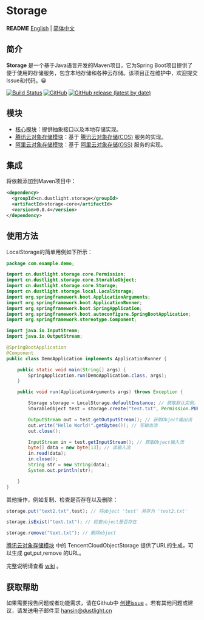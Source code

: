 # Storage
**README** [English](README.md) | [简体中文](README_ZH.md)

## 简介
**Storage** 是一个基于Java语言开发的Maven项目，它为Spring Boot项目提供了便于使用的存储服务，包含本地存储和各种云存储。该项目正在维护中，欢迎提交Issue和代码。😀


[![Build Status](https://travis-ci.org/dustlight-cn/storage.svg?branch=main)](https://travis-ci.org/dustlight-cn/storage) 
[![GitHub](https://img.shields.io/github/license/dustlight-cn/storage)](LICENSE)
[![GitHub release (latest by date)](https://img.shields.io/github/v/release/dustlight-cn/storage)](https://github.com/dustlight-cn/storage/releases)

## 模块
* [核心模块](storage-core)：提供抽象接口以及本地存储实现。
* [腾讯云对象存储模块](tencent-cloud-object-storage)：基于 [腾讯云对象存储(COS)](https://cloud.tencent.com/product/cos) 服务的实现。
* [阿里云对象存储模块](alibaba-cloud-object-storage)：基于 [阿里云对象存储(OSS)](https://www.aliyun.com/product/oss) 服务的实现。

## 集成
将依赖添加到Maven项目中：
```xml
<dependency>
  <groupId>cn.dustlight.storage</groupId>
  <artifactId>storage-core</artifactId>
  <version>0.0.4</version>
</dependency>
```

## 使用方法
LocalStorage的简单用例如下所示：
```java
package com.example.demo;

import cn.dustlight.storage.core.Permission;
import cn.dustlight.storage.core.StorableObject;
import cn.dustlight.storage.core.Storage;
import cn.dustlight.storage.local.LocalStorage;
import org.springframework.boot.ApplicationArguments;
import org.springframework.boot.ApplicationRunner;
import org.springframework.boot.SpringApplication;
import org.springframework.boot.autoconfigure.SpringBootApplication;
import org.springframework.stereotype.Component;

import java.io.InputStream;
import java.io.OutputStream;

@SpringBootApplication
@Component
public class DemoApplication implements ApplicationRunner {

    public static void main(String[] args) {
        SpringApplication.run(DemoApplication.class, args);
    }

    public void run(ApplicationArguments args) throws Exception {

        Storage storage = LocalStorage.defaultInstance; // 获取默认实例，路径为 '.'
        StorableObject test = storage.create("test.txt", Permission.PUBLIC); // 创建一个Key为 'test.txt'，权限为 'PUBLIC' 的Object

        OutputStream out = test.getOutputStream(); // 获取Object输出流
        out.write("Hello World!".getBytes()); // 写输出流
        out.close();

        InputStream in = test.getInputStream(); // 获取Object输入流
        byte[] data = new byte[13]; // 读输入流
        in.read(data);
        in.close();
        String str = new String(data);
        System.out.println(str);

    }
}
```
其他操作，例如复制、检查是否存在以及删除：
```java
storage.put("text2.txt",test); // 将object 'test' 另存为 'test2.txt'

storage.isExist("text.txt"); // 检查object是否存在

storage.remove("text.txt"); // 删除object
```

[腾讯云对象存储模块](tencent-cloud-object-storage) 中的 TencentCloudObjectStorage 提供了URL的生成，可以生成 get,put,remove 的URL。

完整说明请查看 [wiki](https://github.com/dustlight-cn/storage/wiki) 。

## 获取帮助
如果需要报告问题或者功能需求，请在Github中 [创建issue](https://github.com/dustlight-cn/storage/issues/new) 。若有其他问题或建议，请发送电子邮件至 [hansin@dustlight.cn](mailto:hansin@dustlight.cn)